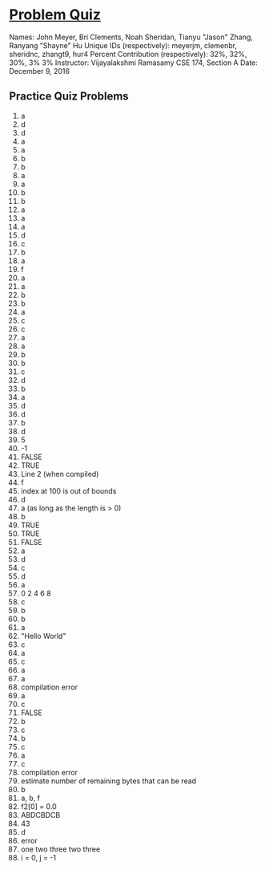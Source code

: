# [Problem Quiz](https://drive.google.com/open?id=0B9AgP9SyhVCWbk9jcklHbmt1SXM)
Names: John Meyer, Bri Clements, Noah Sheridan, Tianyu "Jason" Zhang, Ranyang "Shayne" Hu
Unique IDs (respectively): meyerjm, clemenbr, sheridnc, zhangt9, hur4
Percent Contribution (respectively): 32%, 32%, 30%, 3% 3%
Instructor: Vijayalakshmi Ramasamy
CSE 174, Section A
Date: December 9, 2016

## Practice Quiz Problems
1.  a
2.  d
3.  d
4.  a
5.  a
6.  b
7.  b
8.  a
9.  a
10. b
11. b
12. a
13. a
14. a
15. d
16. c
17. b
18. a
19. f
20. a
21. a
22. b
23. b
24. a
25. c
26. c
27. a
28. a
29. b
30. b
31. c
32. d
33. b
34. a
35. d
36. d
37. b
38. d
39. 5
40. -1
41. FALSE
42. TRUE
43. Line 2  (when compiled)
44. f
45. index at 100 is out of bounds
46. d
47. a (as long as the length is > 0)
48. b
49. TRUE
50. TRUE
51. FALSE
52. a
53. d
54. c
55. d
56. a
57. 0 2 4 6 8
58. c
59. b	
60. b
61. a
62. "Hello World"
63. c
64. a
65. c
66. a
67. a
68. compilation error
69. a
70. c
71. FALSE
72. b
73. c
74. b
75. c
76. a
77. c
78. compilation error
79. estimate number of remaining bytes that can be read
80. b
81. a, b, f
82. f2[0] = 0.0
83. ABDCBDCB
84. 43
85. d
86. error
87. one two three two three
88. i = 0, j = -1
